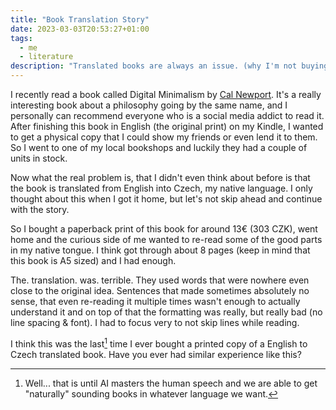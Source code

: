 ```yaml
---
title: "Book Translation Story"
date: 2023-03-03T20:53:27+01:00
tags:
  - me
  - literature
description: "Translated books are always an issue. (why I'm not buying translated books again)TM"
---
```


I recently read a book called Digital Minimalism by [Cal Newport](https://calnewport.com). It's a really interesting book about a philosophy going by the same name, and I personally can recommend everyone who is a social media addict to read it. After finishing this book in English (the original print) on my Kindle, I wanted to get a physical copy that I could show my friends or even lend it to them. So I went to one of my local bookshops and luckily they had a couple of units in stock.

Now what the real problem is, that I didn't even think about before is that the book is translated from English into Czech, my native language. I only thought about this when I got it home, but let's not skip ahead and continue with the story.

So I bought a paperback print of this book for around 13€ (303 CZK), went home and the curious side of me wanted to re-read some of the good parts in my native tongue. I think got through about 8 pages (keep in mind that this book is A5 sized) and I had enough.

The. translation. was. terrible. They used words that were nowhere even close to the original idea. Sentences that made sometimes absolutely no sense, that even re-reading it multiple times wasn't enough to actually understand it and on top of that the formatting was really, but really bad (no line spacing & font). I had to focus very to not skip lines while reading.

I think this was the last[^1] time I ever bought a printed copy of a English to Czech translated book. Have you ever had similar experience like this?

[^1]: Well... that is until AI masters the human speech and we are able to get "naturally" sounding books in whatever language we want.